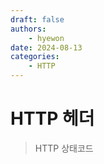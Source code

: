 ```yaml
---
draft: false
authors:
    - hyewon
date: 2024-08-13
categories:
    - HTTP
---
```


# HTTP 헤더

> HTTP 상태코드

<!-- more -->
